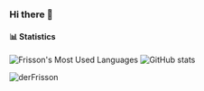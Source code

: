 ### Hi there 👋

#### 📊 Statistics
![Frisson's Most Used Languages](https://github-readme-stats.vercel.app/api/top-langs/?username=derfrisson&theme=cobalt&hide=css,html,scss)
![GitHub stats](https://github-readme-stats.vercel.app/api?username=derFrisson&count_private=true&show_icons=true&locale=de&custom_title=Stats&theme=cobalt&line_height=40)

<!--
**derFrisson/derFrisson** is a ✨ _special_ ✨ repository because its `README.md` (this file) appears on your GitHub profile.

Here are some ideas to get you started:

- 🔭 I’m currently working on ...
- 🌱 I’m currently learning ...
- 👯 I’m looking to collaborate on ...
- 🤔 I’m looking for help with ...
- 💬 Ask me about ...
- 📫 How to reach me: ...
- 😄 Pronouns: ...
- ⚡ Fun fact: ...
-->
<p><img align="center" src="https://github-readme-streak-stats.herokuapp.com/?user=derFrisson&" alt="derFrisson" /></p>
